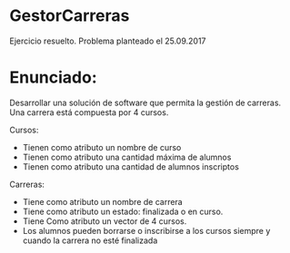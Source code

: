 # GestorCarreras

Ejercicio resuelto. Problema planteado el 25.09.2017 

Enunciado:
=========

Desarrollar una solución de software que permita la gestión de carreras.
Una carrera está compuesta por 4 cursos.

Cursos:
  - Tienen como atributo un nombre de curso
  - Tienen como atributo una cantidad máxima de alumnos
  - Tienen como atributo una cantidad de alumnos inscriptos
  
Carreras:
  - Tiene como atributo un nombre de carrera
  - Tiene como atributo un estado: finalizada o en curso.
  - Tiene Como atributo un vector de 4 cursos.
  - Los alumnos pueden borrarse o inscribirse a los cursos siempre y cuando la carrera no esté finalizada
